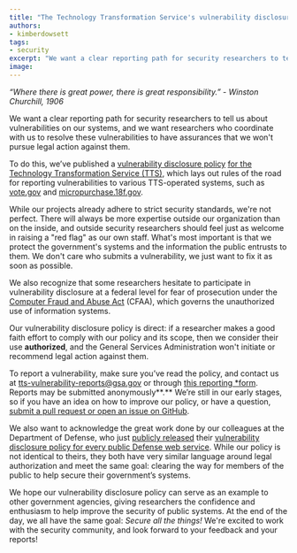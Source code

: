 ```yaml
---
title: "The Technology Transformation Service's vulnerability disclosure policy"
authors:
- kimberdowsett
tags:
- security
excerpt: "We want a clear reporting path for security researchers to tell us about vulnerabilities on our systems, and we want to give those researchers assurances that we won’t pursue legal action against them."
image:
---
```


*“Where there is great power, there is great responsibility.” - Winston
Churchill, 1906*

We want a clear reporting path for security researchers to tell us about
vulnerabilities on our systems, and we want researchers who coordinate
with us to resolve these vulnerabilities to have assurances that we
won't pursue legal action against them.

To do this, we’ve published a [vulnerability disclosure
policy](https://18f.gsa.gov/vulnerability-disclosure-policy/) [for the
Technology Transformation Service
(TTS)](https://18f.gsa.gov/vulnerability-disclosure-policy/), which
lays out rules of the road for reporting vulnerabilities to various
TTS-operated systems, such as [vote.gov](https://vote.gov/) and
[micropurchase.18f.gov](https://micropurchase.18f.gov/).

While our projects already adhere to strict security standards, we're
not perfect. There will always be more expertise outside our
organization than on the inside, and outside security researchers should
feel just as welcome in raising a "red flag" as our own staff. What's
most important is that we protect the government's systems and the
information the public entrusts to them. We don't care who submits a
vulnerability, we just want to fix it as soon as possible.

We also recognize that some researchers hesitate to participate in
vulnerability disclosure at a federal level for fear of prosecution
under the [Computer Fraud and Abuse
Act](https://www.law.cornell.edu/uscode/text/18/1030) (CFAA), which
governs the unauthorized use of information systems.

Our vulnerability disclosure policy is direct: if a researcher makes a
good faith effort to comply with our policy and its scope, then we
consider their use **authorized**, and the General Services
Administration won't initiate or recommend legal action against them.

To report a vulnerability, make sure you’ve read the policy, and contact
us at
[tts-vulnerability-reports@gsa.gov](mailto:tts-vulnerability-reports@gsa.gov)
or through
[t](https://docs.google.com/forms/d/e/1FAIpQLSdhr6REOq8QRZ3C2cRWVHWbjcGgdNL8_nVSGY1cBSl1-tfkWA/viewform)[his
](https://docs.google.com/forms/d/e/1FAIpQLSdhr6REOq8QRZ3C2cRWVHWbjcGgdNL8_nVSGY1cBSl1-tfkWA/viewform)[reporting](https://docs.google.com/forms/d/e/1FAIpQLSdhr6REOq8QRZ3C2cRWVHWbjcGgdNL8_nVSGY1cBSl1-tfkWA/viewform)[
*form](https://docs.google.com/forms/d/e/1FAIpQLSdhr6REOq8QRZ3C2cRWVHWbjcGgdNL8_nVSGY1cBSl1-tfkWA/viewform).
Reports may be submitted anonymously**.** We’re still in our early
stages, so if you have an idea on how to improve our policy, or have a
question, [submit a pull request or open an issue on
](https://github.com/18F/vulnerability-disclosure-policy)[GitHub](https://github.com/18F/vulnerability-disclosure-policy).

We also want to acknowledge the great work done by our colleagues at the
Department of Defense, who just [publicly
released](http://www.defense.gov/News/News-Releases/News-Release-View/Article/1009956/dod-announces-digital-vulnerability-disclosure-policy-and-hack-the-army-kick-off)
their [vulnerability disclosure policy for every public Defense web
service](https://hackerone.com/deptofdefense). While our policy is not
identical to theirs, they both have very similar language around legal
authorization and meet the same goal: clearing the way for members of
the public to help secure their government’s systems.

We hope our vulnerability disclosure policy can serve as an example to
other government agencies, giving researchers the confidence and
enthusiasm to help improve the security of public systems. At the end of
the day, we all have the same goal: *Secure all the things!* We're
excited to work with the security community, and look forward to your
feedback and your reports!
